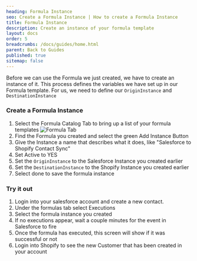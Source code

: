 ```yaml
---
heading: Formula Instance
seo: Create a Formula Instance | How to create a Formula Instance
title: Formula Instance
description: Create an instance of your formula template
layout: docs
order: 5
breadcrumbs: /docs/guides/home.html
parent: Back to Guides
published: true
sitemap: false
---
```


Before we can use the Formula we just created, we have to create an instance of it.  This process defines the variables we have set up in our Formula template.  For us, we need to define our `OriginInstance` and `DestinationInstance`

### Create a Formula Instance
1. Select the Formula Catalog Tab to bring up a list of your formula templates
    ![Formula Tab](https://cl.ly/35003X1z1s2w/Screen%20Shot%202017-03-10%20at%201.55.06%20PM.png)
2. Find the Formula you created and select the green Add Instance Button
3. Give the Instance a name that describes what it does, like "Salesforce to Shopify Contact Sync"
4. Set Active to YES
5. Set the `OriginInstance` to the Salesforce Instance you created earlier
6. Set the `DestinationInstance` to the Shopify Instance you created earlier
7. Select done to save the formula instance


### Try it out
1. Login into your salesforce account and create a new contact.
2. Under the formulas tab select Executions
3. Select the formula instance you created
4. If no executions appear, wait a couple minutes for the event in Salesforce to fire
5. Once the formula has executed, this screen will show if it was successful or not
6. Login into Shopify to see the new Customer that has been created in your account